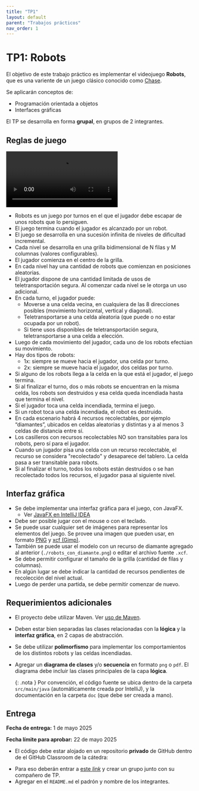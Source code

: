 ```yaml
---
title: "TP1"
layout: default
parent: "Trabajos prácticos"
nav_order: 1
---
```


# TP1: Robots

El objetivo de este trabajo práctico es implementar el videojuego **Robots**,
que es una variente de un juego clásico conocido como
[Chase](https://en.wikipedia.org/wiki/Chase_(video_game)).

Se aplicarán conceptos de:

- Programación orientada a objetos
- Interfaces gráficas

El TP se desarrolla en forma **grupal**, en grupos de 2 integrantes.

## Reglas de juego

<video controls src="./robots.webm" type="video/webm"></video>

* Robots es un juego por turnos en el que el jugador debe escapar de unos robots
  que lo persiguen.
* El juego termina cuando el jugador es alcanzado por un robot.
* El juego se desarrolla en una sucesión infinita de niveles de dificultad incremental.
* Cada nivel se desarrolla en una grilla bidimensional de N filas y M columnas
  (valores configurables).
* El jugador comienza en el centro de la grilla.
* En cada nivel hay una cantidad de robots que comienzan en posiciones
  aleatorias.
* El jugador dispone de una cantidad limitada de usos de teletransportación
  segura. Al comenzar cada nivel se le otorga un uso adicional.
* En cada turno, el jugador puede:
  * Moverse a una celda vecina, en cualquiera de las 8 direcciones posibles
    (movimiento horizontal, vertical y diagonal).
  * Teletransportarse a una celda aleatoria (que puede o no estar ocupada por un
    robot).
  * Si tiene usos disponibles de teletransportación segura, teletransportarse a
    una celda a elección.
* Luego de cada movimiento del jugador, cada uno de los robots efectúan su
  movimiento.
* Hay dos tipos de robots:
  * 1x: siempre se mueve hacia el jugador, una celda por turno.
  * 2x: siempre se mueve hacia el jugador, dos celdas por turno.
* Si alguno de los robots llega a la celda en la que está el jugador, el juego
  termina.
* Si al finalizar el turno, dos o más robots se encuentran en la misma celda,
  los robots son destruidos y esa celda queda incendiada hasta que termina el
  nivel.
* Si el jugador toca una celda incendiada, termina el juego.
* Si un robot toca una celda incendiada, el robot es destruido.
* En cada escenario habrá 4 recursos recolectables, por ejemplo “diamantes”, ubicados en 
  celdas aleatorias y distintas y a al menos 3 celdas de distancia entre sí.
* Los casilleros con recursos recolectables NO son transitables para los robots, pero sí
  para el jugador. 
* Cuando un jugador pisa una celda con un recurso recolectable, el recurso se considera
  "recolectado" y desaparece del tablero. La celda pasa a ser transitable para robots.
* Si al finalizar el turno, todos los robots están destruidos o se han recolectado todos
  los recursos, el jugador pasa al siguiente nivel.

## Interfaz gráfica

* Se debe implementar una interfaz gráfica para el juego, con JavaFX.
    - Ver [JavaFX en IntelliJ IDEA](/entorno/tutorial-javafx/)
* Debe ser posible jugar con el mouse o con el teclado.
* Se puede usar cualquier set de imágenes para representar los elementos del
  juego. Se provee una imagen que pueden usar, en formato
  [PNG](./robots_con_diamante.png) y [xcf (Gimp)](./robots.xcf).
* También se puede usar el modelo con un recurso de diamante agregado al anterior
  (`./robots_con_diamante.png`) o editar el archivo fuente `.xcf`.
* Se debe permitir configurar el tamaño de la grilla (cantidad de filas y
  columnas).
* En algún lugar se debe indicar la cantidad de recursos pendientes de recolección
  del nivel actual.
* Luego de perder una partida, se debe permitir comenzar de nuevo.

## Requerimientos adicionales

* El proyecto debe utilizar Maven. Ver [uso de Maven](/entorno/maven/).

* Deben estar bien separadas las clases relacionadas con la **lógica** y la
  **interfaz gráfica**, en 2 capas de abstracción.

* Se debe utilizar **polimorfismo** para implementar los comportamientos de los
  distintos robots y las celdas incendiadas.

* Agregar un **diagrama de clases** y/o **secuencia** en formato `png` o `pdf`.
  El diagrama debe incluir las clases principales de la capa **lógica**.

    {: .nota }
    Por convención, el código fuente se ubica dentro de la carpeta `src/main/java`
    (automáticamente creada por IntelliJ), y la documentación en la carpeta `doc`
    (que debe ser creada a mano).

## Entrega

**Fecha de entrega:** 1 de mayo 2025

**Fecha límite para aprobar:** 22 de mayo 2025

* El código debe estar alojado en un repositorio **privado** de GitHub dentro de el GitHub Classroom de la cátedra:
- Para eso deberán entrar a [este _link_](https://classroom.github.com/a/UoY0NL5F)  y crear un grupo junto con su compañero de TP.
- Agregar en el `README.md` el padrón y nombre de los integrantes.
